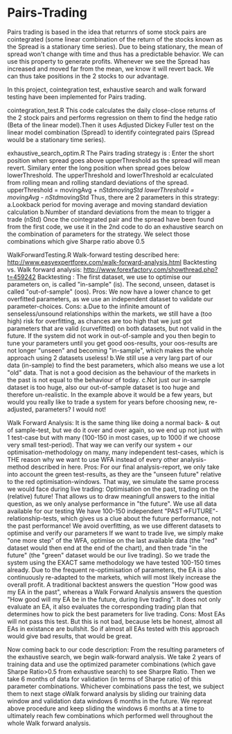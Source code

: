 # Pairs-Trading
Pairs trading is based in the idea that returnrs of some stock pairs are cointegrated (some linear combination of the return of the stocks known as the Spread is a stationary time series). Due to being stationary, the mean of spread won't change with time and thus has a predictable behavior. We can use this property to generate profits. Whenever we see the Spread has increased and moved far from the mean, we know it will revert back. We can thus take positions in the 2 stocks to our advantage.

In this project, cointegration test, exhaustive search and walk forward testing have been implemented for Pairs trading.

cointegration_test.R
This code calculates the daily close-close returns of the 2 stock pairs and performs regression on them to find the hedge ratio (Beta of the linear model).Then it uses Adjusted Dickey Fuller test on the linear model combination (Spread) to identify cointegrated pairs (Spread would be a stationary time series).

exhaustive_search_optim.R
The Pairs trading strategy is : Enter the short position when spread goes above upperThreshold as the spread will mean revert. Similary enter the long position when spread goes below lowerThreshold. The upperThreshold and lowerThreshold ar ecalculated from rolling mean and rolling standard deviations of the spread.
upperThreshold = movingAvg + nStd*movingStd
lowerThreshold = movingAvg - nStd*movingStd
Thus, there are 2 parameters in this strategy:
a.Lookback period for moving average and moving standard deviation calculation
b.Number of standard deviations from the mean to trigger a trade (nStd)
Once the cointegrated pair and the spread have been found from the first code, we use it in the 2nd code to do an exhaustive search on the combination of parameters for the strategy. 
We select those combinations which give Sharpe ratio above 0.5

WalkForwardTesting.R
Walk-forward testing described here: http://www.easyexpertforex.com/walk-forward-analysis.html
Backtesting vs. Walk forward analysis: http://www.forexfactory.com/showthread.php?t=459242
Backtesting :
The first dataset, we use to optimise our parameters on, is called "in-sample" (is). The second, unseen, dataset is called "out-of-sample" (oos).
Pros:
We now have a lower chance to get overfitted parameters, as we use an independent dataset to validate our parameter-choices.
Cons:
a.Due to the infinite amount of senseless/unsound relationships within the markets, we still have a (too high) risk for overfitting, as chances are too high that we just got parameters that are valid (curvefitted) on both datasets, but not valid in the future.
If the system did not work in out-of-sample and you then begin to tune your parameters until you get good oos-results, your oos-results are not longer "unseen" and becoming "in-sample", which makes the whole approach using 2 datasets useless!
b.We still use a very larg part of our data (in-sample) to find the best parameters, which also means we use a lot "old" data. That is not a good decision as the behaviour of the markets in the past is not equal to the behaviour of today.
c.Not just our in-sample dataset is too huge, also our out-of-sample dataset is too huge and therefore un-realistic. In the example above it would be a few years, but would you really like to trade a system for years before choosing new, re-adjusted, parameters? I would not!

Walk Forward Analysis: It is the same thing like doing a normal back- & out of sample-test, but we do it over and over again, so we end up not just with 1 test-case but with many (100-150 in most cases, up to 1000 if we choose very small test-period).
That way we can verify our system + our optimisation-methodology on many, many independent test-cases, which is THE reason why we want to use WFA instead of every other analysis-method described in here.
Pros:
For our final analysis-report, we only take into account the green test-results, as they are the "unseen future" relative to the red optimisation-windows.
That way, we simulate the same process we would face during live trading: Optimisation on the past, trading on the (relative) future!
That allows us to draw meaningfull answers to the initial question, as we only analyse performance in "the future".
We use all data available for our testing
We have 100-150 independent "PAST=>FUTURE"-relationship-tests, which gives us a clue about the future performance, not the past performance!
We avoid overfitting, as we use different datasets to optimise and verify our parameters
If we want to trade live, we simply make "one more step" of the WFA, optimise on the last available data (the "red" dataset would then end at the end of the chart), and then trade "in the future" (the "green" dataset would be our live trading). So we trade the system using the EXACT same methodology we have tested 100-150 times already.
Due to the frequent re-optimisation of parameters, the EA is also continuously re-adapted to the markets, which will most likely increase the overall profit.
A traditional backtest answers the question "How good was my EA in the past", whereas a Walk Forward Analysis answers the question "How good will my EA be in the future, during live trading".
It does not only evaluate an EA, it also evaluates the corresponding trading plan that determines how to pick the best parameters for live trading.
Cons:
Most EAs will not pass this test. But this is not bad, because lets be honest, almost all EAs in existance are bullshit. So if almost all EAs tested with this approach would give bad results, that would be great.

Now coming back to our code description:
From the resulting parameters of the exhaustive search, we begin walk-forward analysis. We take 2 years of training data and use the optimized parameter combinations (which gave Sharpe Ratio>0.5 from exhaustive search) to see Sharpre Ratio. Then we take 6 months of data for validation (in terms of Sharpe ratio) of this parameter combinations. Whichever combinations pass the test, we subject them to next stage oWalk forward analysis by sliding our training data window and validation data windows 6 months in the future. We repreat above procedure and keep sliding the windows 6 months at a time to ultimately reach few combinations which performed well throughout the whole Walk forward analysis.

